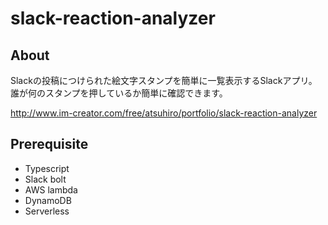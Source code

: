 # slack-reaction-analyzer
## About
Slackの投稿につけられた絵文字スタンプを簡単に一覧表示するSlackアプリ。誰が何のスタンプを押しているか簡単に確認できます。

http://www.im-creator.com/free/atsuhiro/portfolio/slack-reaction-analyzer

## Prerequisite
- Typescript
- Slack bolt
- AWS lambda
- DynamoDB
- Serverless